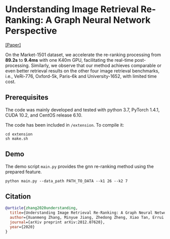 # Understanding Image Retrieval Re-Ranking: A Graph Neural Network Perspective

[[Paper]](https://arxiv.org/abs/2012.07620v2)

On the Market-1501 dataset, we accelerate the re-ranking processing from **89.2s** to **9.4ms** with one K40m GPU, facilitating the real-time post-processing.
Similarly, we observe that our method achieves comparable or even better retrieval results on the other four image retrieval benchmarks,
i.e., VeRi-776, Oxford-5k, Paris-6k and University-1652, with limited time cost.

## Prerequisites

The code was mainly developed and tested with python 3.7, PyTorch 1.4.1, CUDA 10.2, and CentOS release 6.10.

The code has been included in `/extension`. To compile it:

```shell
cd extension
sh make.sh
```

## Demo

The demo script `main.py` provides the gnn re-ranking  method using the prepared feature.

```shell
python main.py --data_path PATH_TO_DATA --k1 26 --k2 7
```

## Citation

```bibtex
@article{zhang2020understanding,
  title={Understanding Image Retrieval Re-Ranking: A Graph Neural Network Perspective},
  author={Xuanmeng Zhang, Minyue Jiang, Zhedong Zheng, Xiao Tan, Errui Ding, Yi Yang},
  journal={arXiv preprint arXiv:2012.07620},
  year={2020}
}
```
